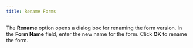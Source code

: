 ```yaml
---
title: Rename Forms
---
```



The **Rename** option opens a dialog  box for renaming the form version. In the **Form 
 Name** field, enter the new name for the form. Click **OK**  to rename the form.

